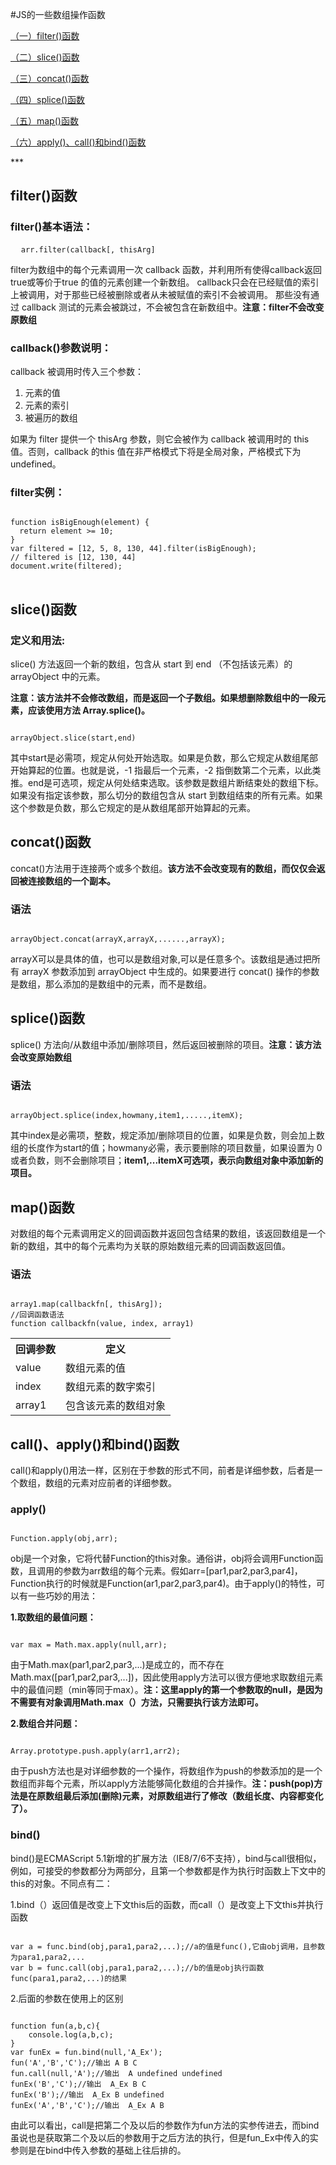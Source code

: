 #JS的一些数组操作函数
<p><a href="#filterUsing">（一）filter()函数</a></p>
<p><a href="#sliceUsing">（二）slice()函数</a></p>
<p><a href="#concatUsing">（三）concat()函数</a></p>
<p><a href="#spliceUsing">（四）splice()函数</a></p>
<p><a href="#mapUsing">（五）map()函数</a></p>
<p><a href="#applyUsing">（六）apply()、call()和bind()函数</a></p>
***
<h2 id="filterUsing">filter()函数</h2>
<div>
<h3>filter()基本语法：</h3>
<pre>
  <code>arr.filter(callback[, thisArg]</code>
</pre>
<p>
filter为数组中的每个元素调用一次 callback 函数，并利用所有使得callback返回true或等价于true 的值的元素创建一个新数组。
callback只会在已经赋值的索引上被调用，对于那些已经被删除或者从未被赋值的索引不会被调用。
那些没有通过 callback 测试的元素会被跳过，不会被包含在新数组中。<strong>注意：filter不会改变原数组</strong>
</p>
<h3>callback()参数说明：</h3>
<p>
callback 被调用时传入三个参数：
  <ol><li>元素的值
  </li><li> 元素的索引
  </li><li>被遍历的数组
  </li></ol>
</p>
<p>
如果为 filter 提供一个 thisArg 参数，则它会被作为 callback 被调用时的 this 值。否则，callback 的this 值在非严格模式下将是全局对象，严格模式下为 undefined。
</p>
<h3>filter实例：</h3>
<pre>
<code>
function isBigEnough(element) {
  return element >= 10;
}
var filtered = [12, 5, 8, 130, 44].filter(isBigEnough);
// filtered is [12, 130, 44]
document.write(filtered);
</code>
</pre>
</div>
<h2 id="sliceUsing">slice()函数</h2>
<div>
<h3>定义和用法:</h3>
<p>slice() 方法返回一个新的数组，包含从 start 到 end （不包括该元素）的 arrayObject 中的元素。</p>
<p><strong>注意：该方法并不会修改数组，而是返回一个子数组。如果想删除数组中的一段元素，应该使用方法 Array.splice()。</strong></p>
<pre><code>
arrayObject.slice(start,end)
</code></pre>
<p>其中start是必需项，规定从何处开始选取。如果是负数，那么它规定从数组尾部开始算起的位置。也就是说，-1 指最后一个元素，-2 指倒数第二个元素，以此类推。end是可选项，规定从何处结束选取。该参数是数组片断结束处的数组下标。如果没有指定该参数，那么切分的数组包含从 start 到数组结束的所有元素。如果这个参数是负数，那么它规定的是从数组尾部开始算起的元素。</p>
</div>
<h2 id="concatUsing">concat()函数</h2>
<div>
<p>concat()方法用于连接两个或多个数组。<strong>该方法不会改变现有的数组，而仅仅会返回被连接数组的一个副本。</strong></p>
<h3>语法</h3>
<pre><code>
arrayObject.concat(arrayX,arrayX,......,arrayX);
</code></pre>
<p>arrayX可以是具体的值，也可以是数组对象,可以是任意多个。该数组是通过把所有 arrayX 参数添加到 arrayObject 中生成的。如果要进行 concat() 操作的参数是数组，那么添加的是数组中的元素，而不是数组。</p>
</div>
<h2 id="spliceUsing">splice()函数</h2>
<div>
<p>splice() 方法向/从数组中添加/删除项目，然后返回被删除的项目。<strong>注意：该方法会改变原始数组</strong></p>
<h3>语法</h3>
<pre><code>
arrayObject.splice(index,howmany,item1,.....,itemX);
</code></pre>
<p>
其中index是必需项，整数，规定添加/删除项目的位置，如果是负数，则会加上数组的长度作为start的值；howmany必需，表示要删除的项目数量，如果设置为 0或者负数，则不会删除项目；<strong>item1,...itemX可选项，表示向数组对象中添加新的项目。</strong>
</p>
</div>
<h2 id="mapUsing">map()函数</h2>
<div>
<p>对数组的每个元素调用定义的回调函数并返回包含结果的数组，该返回数组是一个新的数组，其中的每个元素均为关联的原始数组元素的回调函数返回值。</p>
<h3>语法</h3>
<pre><code>
array1.map(callbackfn[, thisArg]);
//回调函数语法
function callbackfn(value, index, array1)
</code></pre>
<table>
<tr><th>回调参数</th><th>定义</th></tr>
<tr><td>value</td><td>数组元素的值</td></tr>
<tr><td>index</td><td>数组元素的数字索引</td></tr>
<tr><td>array1</td><td>包含该元素的数组对象</td></tr>
</table>
</div>
<h2 id="applyUsing">call()、apply()和bind()函数</h2>
<div>
<p>call()和apply()用法一样，区别在于参数的形式不同，前者是详细参数，后者是一个数组，数组的元素对应前者的详细参数。</p>
<h3>apply()</h3>
<pre><code>
Function.apply(obj,arr);
</code></pre>
<p>obj是一个对象，它将代替Function的this对象。通俗讲，obj将会调用Function函数，且调用的参数为arr数组的每个元素。假如arr=[par1,par2,par3,par4]，Function执行的时候就是Function(ar1,par2,par3,par4)。由于apply()的特性，可以有一些巧妙的用法：</p>
<p><strong>1.取数组的最值问题：</strong>
<pre><code>
var max = Math.max.apply(null,arr);
</code></pre>
</p>
<p>由于Math.max(par1,par2,par3,...)是成立的，而不存在Math.max([par1,par2,par3,...])，因此使用apply方法可以很方便地求取数组元素中的最值问题（min等同于max）。<strong>注：这里apply的第一个参数取的null，是因为不需要有对象调用Math.max（）方法，只需要执行该方法即可。</strong></p>
<p><strong>2.数组合并问题：</strong>
<pre><code>
Array.prototype.push.apply(arr1,arr2);
</code></pre>
</p>
<p>由于push方法也是对详细参数的一个操作，将数组作为push的参数添加的是一个数组而非每个元素，所以apply方法能够简化数组的合并操作。<strong>注：push(pop)方法是在原数组最后添加(删除)元素，对原数组进行了修改（数组长度、内容都变化了）。</strong></p>
<h3>bind()</h3>
<p>bind()是ECMAScript 5.1新增的扩展方法（IE8/7/6不支持），bind与call很相似，例如，可接受的参数都分为两部分，且第一个参数都是作为执行时函数上下文中的this的对象。不同点有二：</p>
<p>1.bind（）返回值是改变上下文this后的函数，而call（）是改变上下文this并执行函数</p>
<pre><code>
var a = func.bind(obj,para1,para2,...);//a的值是func(),它由obj调用，且参数为para1,para2,...
var b = func.call(obj,para1,para2,...);//b的值是obj执行函数func(para1,para2,...)的结果
</code></pre>
<p>2.后面的参数在使用上的区别</p>
<pre><code>
function fun(a,b,c){
    console.log(a,b,c);
}
var funEx = fun.bind(null,'A_Ex');
fun('A','B','C');//输出 A B C
fun.call(null,'A');//输出  A undefined undefined
funEx('B','C');//输出  A_Ex B C
funEx('B');//输出  A_Ex B undefined
funEx('A','B','C');//输出  A_Ex A B
</code></pre>
<p>
由此可以看出，call是把第二个及以后的参数作为fun方法的实参传进去，而bind虽说也是获取第二个及以后的参数用于之后方法的执行，但是fun_Ex中传入的实参则是在bind中传入参数的基础上往后排的。
</p>
</div>

